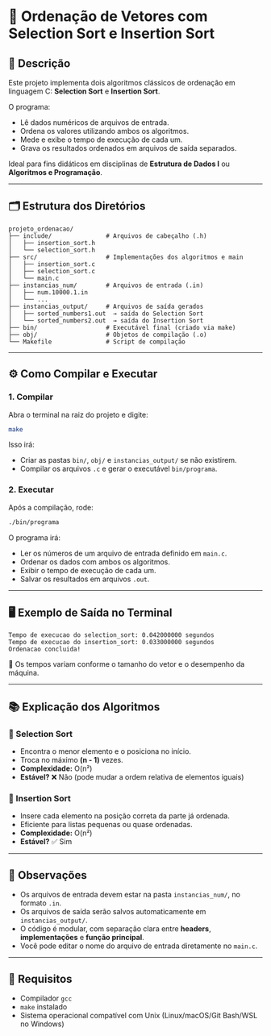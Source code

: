 # 🔢 Ordenação de Vetores com Selection Sort e Insertion Sort

## 📄 Descrição

Este projeto implementa dois algoritmos clássicos de ordenação em linguagem C: **Selection Sort** e **Insertion Sort**.

O programa:

- Lê dados numéricos de arquivos de entrada.
- Ordena os valores utilizando ambos os algoritmos.
- Mede e exibe o tempo de execução de cada um.
- Grava os resultados ordenados em arquivos de saída separados.

Ideal para fins didáticos em disciplinas de **Estrutura de Dados I** ou **Algoritmos e Programação**.

---

## 🗂️ Estrutura dos Diretórios

```
projeto_ordenacao/
├── include/               # Arquivos de cabeçalho (.h)
│   ├── insertion_sort.h
│   └── selection_sort.h
├── src/                   # Implementações dos algoritmos e main
│   ├── insertion_sort.c
│   ├── selection_sort.c
│   └── main.c
├── instancias_num/        # Arquivos de entrada (.in)
│   ├── num.10000.1.in
│   └── ...
├── instancias_output/     # Arquivos de saída gerados
│   ├── sorted_numbers1.out  → saída do Selection Sort
│   └── sorted_numbers2.out  → saída do Insertion Sort
├── bin/                   # Executável final (criado via make)
├── obj/                   # Objetos de compilação (.o)
└── Makefile               # Script de compilação
```

---

## ⚙️ Como Compilar e Executar

### 1. Compilar

Abra o terminal na raiz do projeto e digite:

```bash
make
```

Isso irá:

- Criar as pastas `bin/`, `obj/` e `instancias_output/` se não existirem.
- Compilar os arquivos `.c` e gerar o executável `bin/programa`.

### 2. Executar

Após a compilação, rode:

```bash
./bin/programa
```

O programa irá:

- Ler os números de um arquivo de entrada definido em `main.c`.
- Ordenar os dados com ambos os algoritmos.
- Exibir o tempo de execução de cada um.
- Salvar os resultados em arquivos `.out`.

---

## 🖥️ Exemplo de Saída no Terminal

```text
Tempo de execucao do selection_sort: 0.042000000 segundos
Tempo de execucao do insertion_sort: 0.033000000 segundos
Ordenacao concluida!
```

📌 Os tempos variam conforme o tamanho do vetor e o desempenho da máquina.

---

## 📚 Explicação dos Algoritmos

### 🔹 Selection Sort

- Encontra o menor elemento e o posiciona no início.
- Troca no máximo **(n - 1)** vezes.
- **Complexidade:** O(n²)
- **Estável?** ❌ Não (pode mudar a ordem relativa de elementos iguais)

### 🔹 Insertion Sort

- Insere cada elemento na posição correta da parte já ordenada.
- Eficiente para listas pequenas ou quase ordenadas.
- **Complexidade:** O(n²)
- **Estável?** ✅ Sim

---

## 🧪 Observações

- Os arquivos de entrada devem estar na pasta `instancias_num/`, no formato `.in`.
- Os arquivos de saída serão salvos automaticamente em `instancias_output/`.
- O código é modular, com separação clara entre **headers**, **implementações** e **função principal**.
- Você pode editar o nome do arquivo de entrada diretamente no `main.c`.

---

## 📌 Requisitos

- Compilador `gcc`
- `make` instalado
- Sistema operacional compatível com Unix (Linux/macOS/Git Bash/WSL no Windows)
